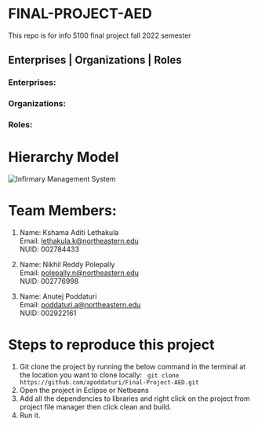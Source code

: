 # FINAL-PROJECT-AED
This repo is for info 5100 final project fall 2022 semester


## Enterprises | Organizations | Roles

### Enterprises:

### Organizations:

### Roles:

# Hierarchy Model

![Infirmary Management System](https://github.com/apoddaturi/Final-Project-AED/blob/main/hierarchy.png)

# Team Members:

1.  Name: Kshama Aditi Lethakula </br>
    Email:  lethakula.k@northeastern.edu </br>
    NUID: 002784433

2.  Name: Nikhil Reddy Polepally </br>
    Email: polepally.n@northeastern.edu </br>
    NUID: 002776998

3.  Name: Anutej Poddaturi </br>
    Email: poddaturi.a@northeastern.edu </br>
    NUID: 002922161

# Steps to reproduce this project

1. Git clone the project by running the below command in the terminal at the location you want to clone locally: ``` git clone https://github.com/apoddaturi/Final-Project-AED.git```
2. Open the project in Eclipse or Netbeans
3. Add all the dependencies to libraries and right click on the project from project file manager then click clean and build.
4. Run it.
